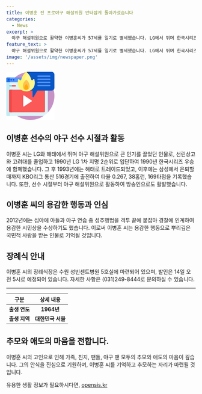 ```yaml
---
title: 이병훈 전 프로야구 해설위원 안타깝게 돌아가셨습니다
categories:
  - News
excerpt: >
  야구 해설위원으로 활약한 이병훈씨가 57세를 일기로 별세했습니다. LG에서 뛰며 한국시리즈 우승에 기여한 후 해태와 삼성에서 뛰었으며, 통산 516경기에 출전했습니다. 은퇴 후에는 야구 해설위원으로 활동하며, 용감한 시민상도 받았습니다. 장례식은 수원 성빈센트 병원에서 열린 뒤 14일 오전 5시에 발인될 예정입니다. (031)249-8444로 연락 가능합니다.
feature_text: >
  야구 해설위원으로 활약한 이병훈씨가 57세를 일기로 별세했습니다. LG에서 뛰며 한국시리즈 우승에 기여한 후 해태와 삼성에서 뛰었으며, 통산 516경기에 출전했습니다. 은퇴 후에는 야구 해설위원으로 활동하며, 용감한 시민상도 받았습니다. 장례식은 수원 성빈센트 병원에서 열린 뒤 14일 오전 5시에 발인될 예정입니다. (031)249-8444로 연락 가능합니다.
image: '/assets/img/newspaper.png'
---
```


<p><img src="/assets/img/news.png" alt="rentncar 속보" /></p>

<h2 data-ke-size="size26">이병훈 선수의 야구 선수 시절과 활동</h2>

<p data-ke-size="size16">이병훈 씨는 LG와 해태에서 뛰며 야구 해설위원으로 큰 인기를 끌었던 인물로, 선린상고와 고려대를 졸업하고 1990년 LG 1차 지명 2순위로 입단하여 1990년 한국시리즈 우승에 함께했습니다. 그 후 1993년에는 해태로 트레이드되었고, 이후에는 삼성에서 은퇴할 때까지 KBO리그 통산 516경기에 출전하여 타율 0.267, 38홈런, 169타점을 기록했습니다. 또한, 선수 시절부터 야구 해설위원으로 활동하여 방송인으로도 활발했습니다.</p>

<h2 data-ke-size="size26">이병훈 씨의 용감한 행동과 인심</h2>

<p data-ke-size="size16">2012년에는 심야에 아들과 야구 연습 중 성추행범을 격투 끝에 붙잡아 경찰에 인계하여 용감한 시민상을 수상하기도 했습니다. 이로써 이병훈 씨는 용감한 행동으로 뿌리깊은 국민적 사랑을 받는 인물로 기억될 것입니다.</p>

<h2 data-ke-size="size26">장례식 안내</h2>

<p data-ke-size="size16">이병훈 씨의 장례식장은 수원 성빈센트병원 5호실에 마련되어 있으며, 발인은 14일 오전 5시로 예정되어 있습니다. 자세한 사항은 (031)249-8444로 문의하실 수 있습니다.</p>

<hr>

<table>
    <thead>
        <tr>
            <th>구분</th>
            <th>상세 내용</th>
        </tr>
    </thead>
    <tbody>
        <tr>
            <td style="text-align: center; height: 17px;"><b>출생 연도</b></td>
            <td style="text-align: center; height: 17px;"><b>1964년</b></td>
        </tr>
        <tr>
            <td style="text-align: center; height: 17px;"><b>출생 지역</b></td>
            <td style="text-align: center; height: 17px;"><b>대한민국 서울</b></td>
        </tr>
    </tbody>
</table>

<h2 data-ke-size="size26">추모와 애도의 마음을 전합니다.</h2>

<p data-ke-size="size16">이병훈 씨의 고인으로 인해 가족, 친지, 팬들, 야구 팬 모두의 추모와 애도의 마음이 깊습니다. 그의 안식을 진심으로 기원하며, 이병훈 씨를 기억하고 추모하는 자리가 마련될 것입니다.</p>
유용한 생활 정보가 필요하시다면, <a href="https://opensis.kr" rel="dofollow">opensis.kr</a>



